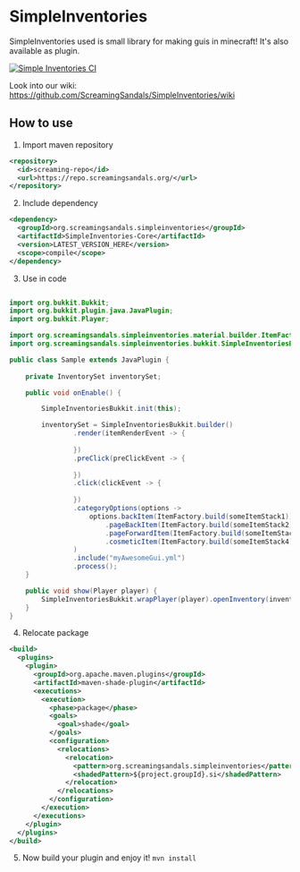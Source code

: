 # SimpleInventories

SimpleInventories used is small library for making guis in minecraft! It's also available as plugin.

[![Simple Inventories CI](https://github.com/ScreamingSandals/SimpleInventories/actions/workflows/gradle.yml/badge.svg)](https://github.com/ScreamingSandals/SimpleInventories/actions/workflows/gradle.yml)

Look into our wiki: https://github.com/ScreamingSandals/SimpleInventories/wiki

## How to use
1. Import maven repository
```xml
<repository>
  <id>screaming-repo</id>
  <url>https://repo.screamingsandals.org/</url>
</repository>
```
2. Include dependency
```xml
<dependency>
  <groupId>org.screamingsandals.simpleinventories</groupId>
  <artifactId>SimpleInventories-Core</artifactId>
  <version>LATEST_VERSION_HERE</version>
  <scope>compile</scope>
</dependency>
```
3. Use in code
```java

import org.bukkit.Bukkit;
import org.bukkit.plugin.java.JavaPlugin;
import org.bukkit.Player;

import org.screamingsandals.simpleinventories.material.builder.ItemFactory;
import org.screamingsandals.simpleinventories.bukkit.SimpleInventoriesBukkit;

public class Sample extends JavaPlugin {
    
    private InventorySet inventorySet;

    public void onEnable() {

        SimpleInventoriesBukkit.init(this);

        inventorySet = SimpleInventoriesBukkit.builder()
                .render(itemRenderEvent -> {
                    
                })
                .preClick(preClickEvent -> {
                    
                })
                .click(clickEvent -> {
                    
                })
                .categoryOptions(options -> 
                    options.backItem(ItemFactory.build(someItemStack1))
                        .pageBackItem(ItemFactory.build(someItemStack2))
                        .pageForwardItem(ItemFactory.build(someItemStack3))
                        .cosmeticItem(ItemFactory.build(someItemStack4))
                )
                .include("myAwesomeGui.yml")
                .process();
    }

    public void show(Player player) {
        SimpleInventoriesBukkit.wrapPlayer(player).openInventory(inventorySet);
    }
}
```
4. Relocate package
```xml
<build>
  <plugins>
    <plugin>
      <groupId>org.apache.maven.plugins</groupId>
      <artifactId>maven-shade-plugin</artifactId>
      <executions>
        <execution>
          <phase>package</phase>
          <goals>
            <goal>shade</goal>
          </goals>
          <configuration>
            <relocations>
              <relocation>
                <pattern>org.screamingsandals.simpleinventories</pattern>
                <shadedPattern>${project.groupId}.si</shadedPattern>
              </relocation>
            </relocations>
          </configuration>
        </execution>
      </executions>
    </plugin>
  </plugins>
</build>
  ```
5. Now build your plugin and enjoy it!
`mvn install`
